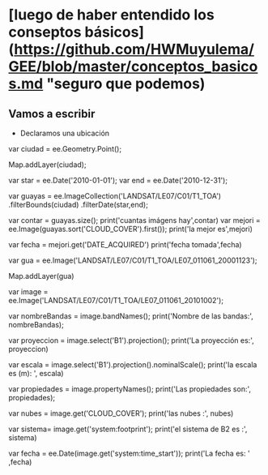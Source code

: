 # [luego de haber entendido los conseptos básicos](https://github.com/HWMuyulema/GEE/blob/master/conceptos_basicos.md "seguro que podemos)

## Vamos a escribir 

- Declaramos una ubicación

var ciudad = ee.Geometry.Point();

Map.addLayer(ciudad);

var star = ee.Date('2010-01-01');
var end = ee.Date('2010-12-31');

var guayas = ee.ImageCollection('LANDSAT/LE07/C01/T1_TOA')
.filterBounds(ciudad)
.filterDate(star,end);

var contar = guayas.size();
print('cuantas imágens hay',contar)
var mejori = ee.Image(guayas.sort('CLOUD_COVER').first());
print('la mejor es',mejori)

var fecha = mejori.get('DATE_ACQUIRED')
print('fecha tomada',fecha)

var gua = ee.Image('LANDSAT/LE07/C01/T1_TOA/LE07_011061_20001123');

Map.addLayer(gua)

var image  = ee.Image('LANDSAT/LE07/C01/T1_TOA/LE07_011061_20101002');


var nombreBandas = image.bandNames();
print('Nombre de las bandas:', nombreBandas);

var proyeccion = image.select('B1').projection();
print('La proyección es:', proyeccion)

var escala = image.select('B1').projection().nominalScale();
print('la escala es (m): ', escala)

var propiedades = image.propertyNames();
print('Las propiedades son:', propiedades);

var nubes = image.get('CLOUD_COVER');
print('las nubes :', nubes)


var sistema= image.get('system:footprint');
print('el sistema de B2 es :', sistema)


var fecha = ee.Date(image.get('system:time_start'));
print('La fecha es: ' ,fecha)







